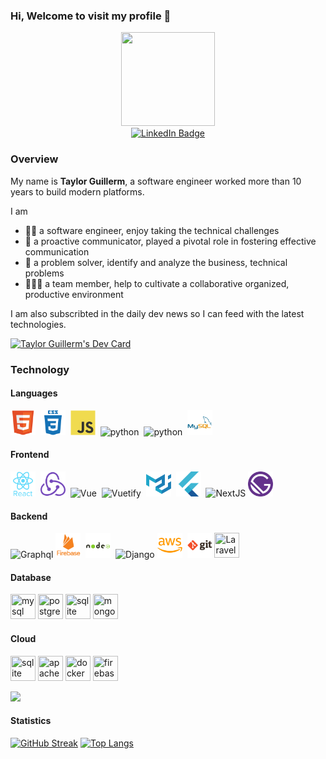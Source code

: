 ### Hi, Welcome to visit my profile 👋

<div id="header" align="center">
  <img src="https://media.giphy.com/media/jdPMeyv9rn0hZHh8n9/giphy.gif" width="150" height="150" />
  <div id="badges">
  <a href="https://www.linkedin.com/in/taylor-g-stay-x-hf/">
    <img src="https://img.shields.io/badge/LinkedIn-blue?style=for-the-badge&logo=linkedin&logoColor=white" alt="LinkedIn Badge"/>
  </a>
  </div>
</div>

### Overview

My name is **Taylor Guillerm**, a software engineer worked more than 10 years to build modern platforms.

I am 
- 👨‍💻 a software engineer, enjoy taking the technical challenges 
- 🔭 a proactive communicator, played a pivotal role in fostering effective communication
- 🚀 a problem solver, identify and analyze the business, technical problems
- 👨‍👦‍👦 a team member, help to cultivate a collaborative organized, productive environment

I am also subscribted in the daily dev news so I can feed with the latest technologies.

<a href="https://app.daily.dev/taylorguillermwpro"><img src="https://api.daily.dev/devcards/dc489e80c7a448319ec7c17571086ea5.png?r=ir4" width="400" alt="Taylor Guillerm's Dev Card"/></a>

### Technology
#### Languages
<p>
  <img src="https://github.com/devicons/devicon/blob/master/icons/html5/html5-original.svg" title="HTML5" alt="HTML" width="40" height="40"/>&nbsp;
  <img src="https://github.com/devicons/devicon/blob/master/icons/css3/css3-plain-wordmark.svg"  title="CSS3" alt="CSS" width="40" height="40"/>&nbsp;
  <img src="https://github.com/devicons/devicon/blob/master/icons/javascript/javascript-original.svg" title="JavaScript" alt="JavaScript" width="40" height="40"/>&nbsp;
  <img src="https://cdn.jsdelivr.net/gh/devicons/devicon/icons/python/python-original.svg" title="Python" alt="python" width="40" height="40"/>&nbsp;
  <img src="https://cdn.jsdelivr.net/gh/devicons/devicon/icons/php/php-original.svg" title="Python" alt="python" width="40" height="40"/>&nbsp;
  <img src="https://github.com/devicons/devicon/blob/master/icons/mysql/mysql-original-wordmark.svg" title="MySQL"  alt="MySQL" width="40" height="40"/>&nbsp;
</p>

#### Frontend
<p>
  <img src="https://github.com/devicons/devicon/blob/master/icons/react/react-original-wordmark.svg" title="React" alt="React" width="40" height="40"/>&nbsp;
  <img src="https://github.com/devicons/devicon/blob/master/icons/redux/redux-original.svg" title="Redux" alt="Redux " width="40" height="40"/>&nbsp;
  <img src="https://cdn.jsdelivr.net/gh/devicons/devicon/icons/vuejs/vuejs-original.svg" title="Vue" alt="Vue" width="40" height="40"/>&nbsp;
  <img src="https://cdn.jsdelivr.net/gh/devicons/devicon/icons/vuetify/vuetify-original.svg" title="Vuetify" alt="Vuetify" width="40" height="40" />&nbsp;
  <img src="https://github.com/devicons/devicon/blob/master/icons/materialui/materialui-original.svg" title="Material UI" alt="Material UI" width="40" height="40"/>&nbsp;
  <img src="https://github.com/devicons/devicon/blob/master/icons/flutter/flutter-original.svg" title="Flutter" alt="Flutter" width="40" height="40"/>&nbsp;
  <img src="https://cdn.jsdelivr.net/gh/devicons/devicon/icons/nextjs/nextjs-original.svg" title="NextJS" alt="NextJS" width="40" height="40" />
  <img src="https://github.com/devicons/devicon/blob/master/icons/gatsby/gatsby-original.svg" title="Gatsby"  alt="Gatsby" width="40" height="40"/>&nbsp;
</p>

#### Backend
<p>
  <img src="https://cdn.jsdelivr.net/gh/devicons/devicon/icons/graphql/graphql-plain.svg" title="Graphql" alt="Graphql" width="40" height="40"/>
  <img src="https://github.com/devicons/devicon/blob/master/icons/firebase/firebase-plain-wordmark.svg" title="Firebase" alt="Firebase" width="40" height="40"/>&nbsp;
  <img src="https://github.com/devicons/devicon/blob/master/icons/nodejs/nodejs-original-wordmark.svg" title="NodeJS" alt="NodeJS" width="40" height="40"/>&nbsp;
  <img src="https://cdn.jsdelivr.net/gh/devicons/devicon/icons/django/django-plain.svg" title="Django" alt="Django" width="40" height="40" />
  <img src="https://github.com/devicons/devicon/blob/master/icons/amazonwebservices/amazonwebservices-plain-wordmark.svg" title="AWS" alt="AWS" width="40" height="40"/>&nbsp;
  <img src="https://github.com/devicons/devicon/blob/master/icons/git/git-original-wordmark.svg" title="Git" **alt="Git" width="40" height="40"/>
  <img src="https://cdn.jsdelivr.net/gh/devicons/devicon/icons/laravel/laravel-plain.svg" title="Laravel" **alt="laravel" width="40" height="40"/>
</p>

#### Database
<p>
  <img src="https://cdn.jsdelivr.net/gh/devicons/devicon/icons/mysql/mysql-original-wordmark.svg" title="mysql" **alt="laravel" width="40" height="40"/>
  <img src="https://cdn.jsdelivr.net/gh/devicons/devicon/icons/postgresql/postgresql-original.svg" title="postgre" **alt="laravel"  width="40" height="40" />
  <img src="https://cdn.jsdelivr.net/gh/devicons/devicon/icons/sqlite/sqlite-original-wordmark.svg" title="sqlite" **alt="laravel" width="40" height="40"/>
  <img src="https://cdn.jsdelivr.net/gh/devicons/devicon/icons/mongodb/mongodb-original-wordmark.svg" title="mongo" **alt="laravel"  width="40" height="40" />
</p>

#### Cloud
<p>
  <img src="https://cdn.jsdelivr.net/gh/devicons/devicon/icons/azure/azure-original.svg" title="sqlite" **alt="laravel" width="40" height="40"/>
  <img src="https://cdn.jsdelivr.net/gh/devicons/devicon/icons/apache/apache-original-wordmark.svg" title="apache" **alt="apache" width="40" height="40"/>
  <img src="https://cdn.jsdelivr.net/gh/devicons/devicon/icons/docker/docker-original-wordmark.svg" title="docker" **alt="docker" width="40" height="40"/>
  <img src="https://cdn.jsdelivr.net/gh/devicons/devicon/icons/firebase/firebase-plain.svg" title="firebase" **alt="firebase" width="40" height="40"/>
</p>

![](https://komarev.com/ghpvc/?username=taylorgg37)

#### Statistics  
</p>


[![GitHub Streak](http://github-readme-streak-stats.herokuapp.com?user=taylorgg37&theme=dark&background=000000)](https://git.io/streak-stats)
[![Top Langs](https://github-readme-stats.vercel.app/api/top-langs/?username=taylorgg37&layout=compact&theme=vision-friendly-dark)](https://github.com/anuraghazra/github-readme-stats)


